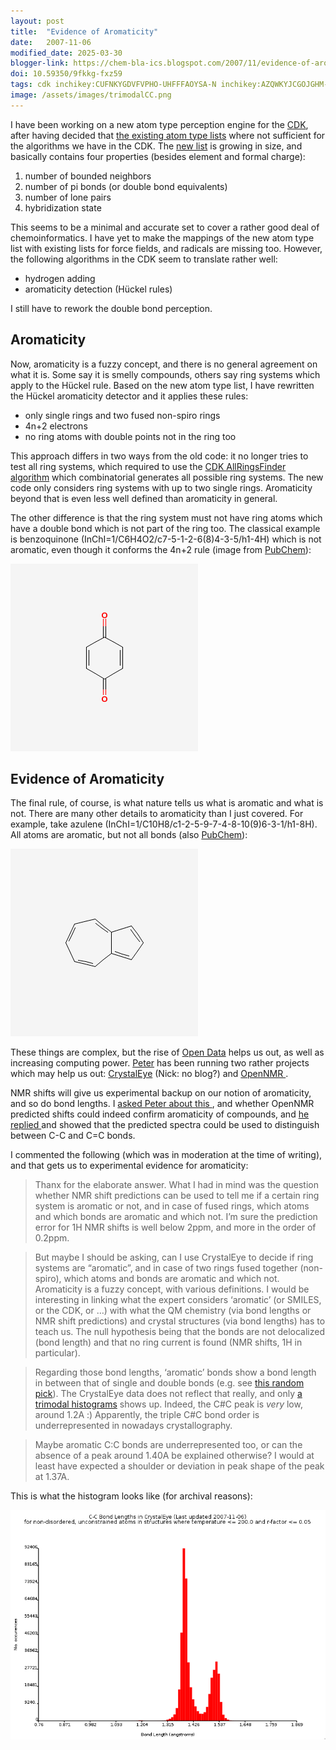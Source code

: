 ```yaml
---
layout: post
title:  "Evidence of Aromaticity"
date:   2007-11-06
modified_date: 2025-03-30
blogger-link: https://chem-bla-ics.blogspot.com/2007/11/evidence-of-aromaticity.html
doi: 10.59350/9fkkg-fxz59
tags: cdk inchikey:CUFNKYGDVFVPHO-UHFFFAOYSA-N inchikey:AZQWKYJCGOJGHM-UHFFFAOYSA-N aromaticity crystal
image: /assets/images/trimodalCC.png
---
```


I have been working on a new atom type perception engine for the [CDK](http://cdk.sf.net/), after having decided that
[the existing atom type lists](http://chem-bla-ics.blogspot.com/2007/07/atom-typing-in-cdk.html) where not sufficient for
the algorithms we have in the CDK. The [new list](http://cdk.svn.sourceforge.net/viewvc/*checkout*/cdk/trunk/cdk/src/org/openscience/cdk/config/data/cdk_atomtypes.xml?revision=9288)
is growing in size, and basically contains four properties (besides element and formal charge):

1. number of bounded neighbors
2. number of pi bonds (or double bond equivalents)
3. number of lone pairs
4. hybridization state

This seems to be a minimal and accurate set to cover a rather good deal of chemoinformatics. I have yet to make the mappings
of the new atom type list with existing lists for force fields, and radicals are missing too. However, the following
algorithms in the CDK seem to translate rather well:

* hydrogen adding
* aromaticity detection (Hückel rules)

I still have to rework the double bond perception.

## Aromaticity

Now, aromaticity is a fuzzy concept, and there is no general agreement on what it is. Some say it is smelly compounds, others
say ring systems which apply to the Hückel rule. Based on the new atom type list, I have rewritten the Hückel aromaticity
detector and it applies these rules:

* only single rings and two fused non-spiro rings
* 4n+2 electrons
* no ring atoms with double points not in the ring too

This approach differs in two ways from the old code: it no longer tries to test all ring systems, which required to use
the [CDK AllRingsFinder algorithm](http://cheminfo.informatics.indiana.edu/~rguha/code/java/nightly/api/org/openscience/cdk/ringsearch/AllRingsFinder.html)
which combinatorial generates all possible ring systems. The new code only considers ring systems with up to two single
rings. Aromaticity beyond that is even less well defined than aromaticity in general.

The other difference is that the ring system must not have ring atoms which have a double bond which is not part of the
ring too. The classical example is benzoquinone (InChI=1/C6H4O2/c7-5-1-2-6(8)4-3-5/h1-4H) which is not aromatic, even
though it conforms the 4n+2 rule (image from [PubChem](http://pubchem.ncbi.nlm.nih.gov/)):

![](/assets/images/cid4650.png)

## Evidence of Aromaticity

The final rule, of course, is what nature tells us what is aromatic and what is not. There are many other details to
aromaticity than I just covered. For example, take azulene (InChI=1/C10H8/c1-2-5-9-7-4-8-10(9)6-3-1/h1-8H). All
atoms are aromatic, but not all bonds (also [PubChem](https://pubchem.ncbi.nlm.nih.gov/compound/9231)):

![](/assets/images/cid9231.png)

These things are complex, but the rise of [Open Data](http://en.wikipedia.org/wiki/Open_Data) helps us out, as well
as increasing computing power. [Peter](http://wwmm.ch.cam.ac.uk/blogs/murrayrust/) has been running two rather
projects which may help us out: [CrystalEye](http://wwmm.ch.cam.ac.uk/crystaleye/) (Nick: no blog?) and
[OpenNMR <i class="fa-solid fa-recycle fa-xs"></i>](https://blogs.ch.cam.ac.uk/pmr/2007/11/02/open-nmr-update-and-requests-for-input/).

NMR shifts will give us experimental backup on our notion of aromaticity, and so do bond lengths. I
[asked Peter about this <i class="fa-solid fa-recycle fa-xs"></i>](https://blogs.ch.cam.ac.uk/pmr/2007/11/02/open-nmr-update-and-requests-for-input/#comment-1139), and whether OpenNMR
predicted shifts could indeed confirm aromaticity of compounds, and [he replied <i class="fa-solid fa-recycle fa-xs"></i>](https://blogs.ch.cam.ac.uk/pmr/2007/11/05/open-nmr-how-good-is-the-prediction/)
and showed that the predicted spectra could be used to distinguish between C-C and C=C bonds.

I commented the following (which was in moderation at the time of writing), and that gets us to experimental
evidence for aromaticity:

> Thanx for the elaborate answer. What I had in mind was the question whether NMR shift predictions can be
> used to tell me if a certain ring system is aromatic or not, and in case of fused rings, which atoms and
> which bonds are aromatic and which not. I’m sure the prediction error for 1H NMR shifts is well below 2ppm,
> and more in the order of 0.2ppm.

> But maybe I should be asking, can I use CrystalEye to decide if ring systems are “aromatic”, and in case
> of two rings fused together (non-spiro), which atoms and bonds are aromatic and which not. Aromaticity is
> a fuzzy concept, with various definitions. I would be interesting in linking what the expert considers
> ‘aromatic’ (or SMILES, or the CDK, or …) with what the QM chemistry (via bond lengths or NMR shift
> predictions) and crystal structures (via bond lengths) has to teach us. The null hypothesis being that
> the bonds are not delocalized (bond length) and that no ring current is found (NMR shifts, 1H in particular).

> Regarding those bond lengths, ‘aromatic’ bonds show a bond length in between that of single and double bonds
> (e.g. see [this random pick](http://www.chem.swin.edu.au/modules/mod2/bondlen.html)). The CrystalEye data
> does not reflect that really, and only [a trimodal histograms](http://wwmm.ch.cam.ac.uk/crystaleye/bondlengths/C-C-after-protocol.svg)
> shows up. Indeed, the C#C peak is *very* low, around 1.2A :) Apparently, the triple C#C bond order is
> underrepresented in nowadays crystallography.

> Maybe aromatic C:C bonds are underrepresented too, or can the absence of a peak around 1.40A be explained
> otherwise? I would at least have expected a shoulder or deviation in peak shape of the peak at 1.37A.

This is what the histogram looks like (for archival reasons):

![](/assets/images/trimodalCC.png)
